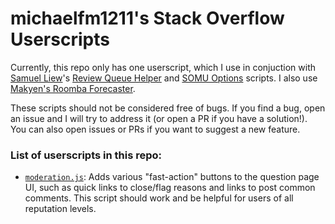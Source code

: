 # michaelfm1211's Stack Overflow Userscripts
Currently, this repo only has one userscript, which I use in conjuction with [Samuel Liew](https://github.com/samliew/SO-mod-userscripts)'s [Review Queue Helper](https://github.com/samliew/SO-mod-userscripts#review-queue-helper) and [SOMU Options](https://github.com/samliew/SO-mod-userscripts#somu-options) scripts. I also use [Makyen's Roomba Forecaster](https://github.com/makyen/StackExchange-userscripts#roomba-forecasterinstall).

These scripts should not be considered free of bugs. If you find a bug, open an issue and I will try to address it (or open a PR if you have a solution!). You can also open issues or PRs if you want to suggest a new feature.

### List of userscripts in this repo:
- [`moderation.js`](https://raw.githubusercontent.com/michaelfm1211/stackoverflow-userscripts/master/moderation.js): Adds various "fast-action" buttons to the question page UI, such as quick links to close/flag reasons and links to post common comments. This script should work and be helpful for users of all reputation levels.
